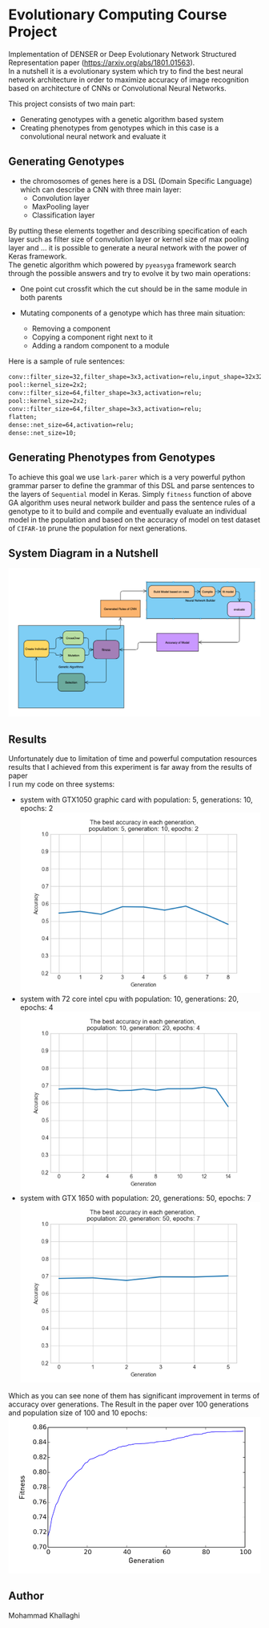 # Evolutionary Computing Course Project

Implementation of DENSER or Deep Evolutionary Network Structured Representation paper (https://arxiv.org/abs/1801.01563).  
In a nutshell it is a evolutionary system which try to find the best neural network architecture in order to maximize accuracy of image recognition based on architecture of CNNs or Convolutional Neural Networks. 

This project consists of two main part:
* Generating genotypes with a genetic algorithm based system
* Creating phenotypes from genotypes which in this case is a convolutional neural network and evaluate it

## Generating Genotypes
* the chromosomes of genes here is a DSL (Domain Specific Language) which can describe a CNN with three main layer:
    * Convolution layer
    * MaxPooling layer
    * Classification layer   
    
By putting these elements together and describing specification of each layer such as filter size of convolution layer or kernel size of max pooling layer and ... it is possible to generate a neural network with the power of Keras framework.  
The genetic algorithm which powered by `pyeasyga` framework search through the possible answers and try to evolve it by two main operations:
* One point cut crossfit which the cut should be in the same module in both parents
  
* Mutating components of a genotype which has three main situation:
    * Removing a component
    * Copying a component right next to it 
    * Adding a random component to a module 

Here is a sample of rule sentences:

```
conv::filter_size=32,filter_shape=3x3,activation=relu,input_shape=32x32x3;
pool::kernel_size=2x2;
conv::filter_size=64,filter_shape=3x3,activation=relu;
pool::kernel_size=2x2;
conv::filter_size=64,filter_shape=3x3,activation=relu;
flatten;
dense::net_size=64,activation=relu;
dense::net_size=10;

```
## Generating Phenotypes from Genotypes
To achieve this goal we use `lark-parer` which is a very powerful python grammar parser to define the grammar of this DSL and parse sentences to the layers of `Sequential` model in Keras.
Simply `fitness` function of above GA algorithm uses neural network builder and pass the sentence rules of a genotype to it to build and compile and eventually evaluate an individual model in the population and based on the accuracy of model on test dataset of `CIFAR-10` prune the population for next generations.  

## System Diagram in a Nutshell
![System Diagram](report/system_diagram.png "System Diagram")

## Results
Unfortunately due to limitation of time and powerful computation resources results that I achieved from this experiment is far away from the results of paper  
I run my code on three systems:
* system with GTX1050 graphic card with population: 5, generations: 10, epochs: 2
  ![GTX1050](report/img_1.png)
* system with 72 core intel cpu with population: 10, generations: 20, epochs: 4
  ![72Core](report/img.png)
* system with GTX 1650 with population: 20, generations: 50, epochs: 7
  ![GTX1650](report/img_2.png)

Which as you can see none of them has significant improvement in terms of accuracy over generations.
The Result in the paper over 100 generations and population size of 100 and 10 epochs:
  ![paper](report/paper.png)

## Author
Mohammad Khallaghi


